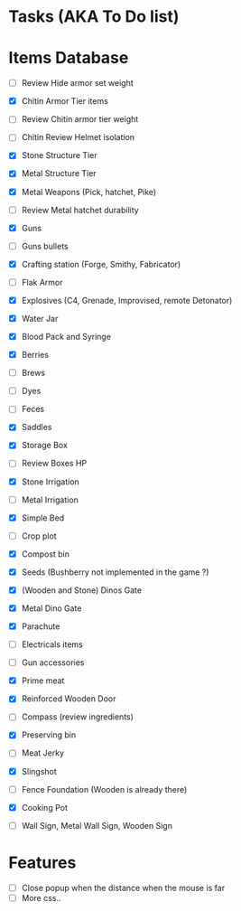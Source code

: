 Tasks (AKA To Do list)
====

Items Database
=====

 - [ ] Review Hide armor set weight
 - [X] Chitin Armor Tier items
 - [ ] Review Chitin armor tier weight
 - [ ] Chitin Review Helmet isolation
 - [x] Stone Structure Tier
 - [x] Metal Structure Tier
 - [x] Metal Weapons (Pick, hatchet, Pike)
 - [ ] Review Metal hatchet durability
 - [x] Guns
 - [ ] Guns bullets
 - [x] Crafting station (Forge, Smithy, Fabricator)
 - [ ] Flak Armor
 - [x] Explosives (C4, Grenade, Improvised, remote Detonator)
 - [x] Water Jar
 - [x] Blood Pack and Syringe
 - [x] Berries
 - [ ] Brews
 - [ ] Dyes
 - [ ] Feces
 - [x] Saddles
 - [x] Storage Box
 - [ ] Review Boxes HP
 - [x] Stone Irrigation
 - [ ] Metal Irrigation
 - [x] Simple Bed
 - [ ] Crop plot
 - [x] Compost bin
 - [x] Seeds (Bushberry not implemented in the game ?)
 - [x] (Wooden and Stone) Dinos Gate
 - [x] Metal Dino Gate
 - [x] Parachute
 - [ ] Electricals items
 - [ ] Gun accessories
 - [x] Prime meat
 - [x] Reinforced Wooden Door
 - [ ] Compass (review ingredients)
 - [x] Preserving bin
 - [ ] Meat Jerky
 - [x] Slingshot
 - [ ] Fence Foundation (Wooden is already there)
 - [x] Cooking Pot
 - [ ] Wall Sign, Metal Wall Sign, Wooden Sign
 


Features
===
 - [ ] Close popup when the distance when the mouse is far
 - [ ] More css..
